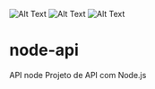 ![Alt Text](https://img.shields.io/github/issues/luizcsbh/node-api)
![Alt Text](https://img.shields.io/github/forks/luizcsbh/node-api)
![Alt Text](https://img.shields.io/github/stars/luizcsbh/node-api)


# node-api
API node
Projeto de API com Node.js
